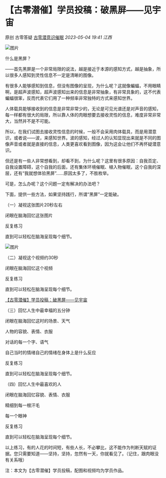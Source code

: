 # 【古零潜催】学员投稿：破黑屏——见宇宙

原创 古零答疑 [古零潜意识催眠](javascript:void(0);) *2023-05-04 19:41* *江西*



![图片](https://mmbiz.qpic.cn/mmbiz_png/orcc4ibibs0qgeBB8C3b9EicPQKnGlKZD5ItVapT3DoU3aicuvkLMdMYuqOiczkAULgbo81Nub8O66B5qJwcqLcVaVw/640?wx_fmt=png&wxfrom=13&tp=wxpic)

什么是黑屏？

——首先黑屏是一个非常局限的说法，越是接近于本源的感知方式，越是抽象，所以很多人感知到灵性信息不一定是清晰的图像。

有很多人能够感知到信息，但没有图像的呈现，为什么呢？这就像蝙蝠，不用眼睛啊，是超声波感知，超声波感知出来的信息是非常抽象，有非常具象的，这不代表蝙蝠很笨，反而代表它们用了一种频率非常独特的方式来感知世界。

人体载具能够接收到的信息是非常非常少的，无论是可见光谱还是对声音的感知，每一样都有很大的局限，所以靠人体的肉眼想要去接收灵性的信息，难度非常非常大，当然并不是不可能。

所以，在我们试图去接收灵性信息的时候，一般不会采用肉体载具，而是用潜意识，或者说——波，来感知世界。波的感知，经过人的认知显现出来就是不同的图像声音或者就是直接的信息，人类更喜欢看到图像，因为这会让他们不再怀疑潜意识。

但还是有一些人非常想看到，却看不到，为什么呢？这里有很多原因：自我否定、自我设置障碍，这个自我的后面，还有集体环境催眠、植入物催眠，这个自我的深层，还有“我就想体验黑屏”……原因太多了，不胜枚举。

可是，怎么办呢？这个问题一定有解决的办法吧？

下面，提供一些方法，如果坚持践行，所谓“黑屏”一定能破。

（一）凝视这张图片20秒左右

闭眼在脑海回忆这张图片

反复练习

直到可以轻松在脑海呈现每个细节。

![图片](https://mmbiz.qpic.cn/mmbiz_jpg/orcc4ibibs0qgeBB8C3b9EicPQKnGlKZD5IC19PwYgluTUgjPsJZyJMA5FnvKttx7NZME1qQu0w9NAdbhhbm7l06Q/640?wx_fmt=jpeg&tp=wxpic&wxfrom=5&wx_lazy=1&wx_co=1)



（二）凝视这个视频约30秒

闭眼在脑海回忆这个视频

反复练习

直到可以轻松在脑海呈现每个细节。

[【古零潜催】学员投稿：破黑屏——见宇宙](https://mp.weixin.qq.com/s/qqt8boHSKMEXfE-66uC55Q)





（三）回忆人生中最幸福的五分钟

闭眼在脑海回忆这时的场景、天气

人物的容貌、表情、衣服

对话的每一个字、语气

自己当时的情绪自己的情绪在身体上是什么反应

反复练习

直到可以轻松在脑海呈现每个细节。



（四）回忆人生中最喜欢的人

闭眼在脑海回忆容貌、表情、衣服

精细到每一根汗毛

每一个眼神

反复练习

直到可以轻松在脑海呈现每个细节。

以上练习，有的人花的时间短，有些人长，不必攀比，这不能作为判断天赋的证据。您只需要知道——坚持，坚持，忽然有一天，你就看见了。（记住，跟肉眼没有关系哦）

注：本文为【古零潜催】学员投稿，配图和视频均为学员作品。